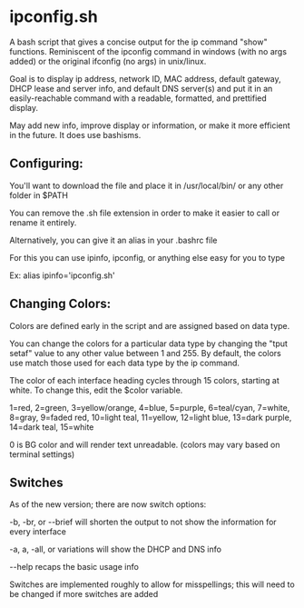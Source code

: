 # ipconfig.sh
A bash script that gives a concise output for the ip command "show" functions. 
Reminiscent of the ipconfig command in windows (with no args added) or the original ifconfig (no args) in unix/linux.

Goal is to display ip address, network ID, MAC address, default gateway, DHCP lease and server info, and default DNS server(s) and put it in an easily-reachable command with a readable, formatted, and prettified display.

May add new info, improve display or information, or make it more efficient in the future.  It does use bashisms.

## Configuring:
You'll want to download the file and place it in /usr/local/bin/ or any other folder in $PATH

You can remove the .sh file extension in order to make it easier to call or rename it entirely.

Alternatively, you can give it an alias in your .bashrc file

For this you can use ipinfo, ipconfig, or anything else easy for you to type

   Ex:   alias ipinfo='ipconfig.sh'

## Changing Colors:
Colors are defined early in the script and are assigned based on data type.

You can change the colors for a particular data type by changing the "tput setaf" value to any other value between 1 and 255.  By default, the colors use match those used for each data type by the ip command.

The color of each interface heading cycles through 15 colors, starting at white.  To change this, edit the $color variable.

1=red, 2=green, 3=yellow/orange, 4=blue, 5=purple, 6=teal/cyan, 7=white, 8=gray, 9=faded red, 10=light teal, 11=yellow, 12=light blue, 13=dark purple, 14=dark teal, 15=white

0 is BG color and will render text unreadable.
(colors may vary based on terminal settings)

## Switches
As of the new version; there are now switch options:
   
   -b, -br, or --brief  will shorten the output to not show the information for every interface
   
   -a, a, -all, or variations will show the DHCP and DNS info
   
   --help recaps the basic usage info
   
Switches are implemented roughly to allow for misspellings; this will need to be changed if more switches are added
